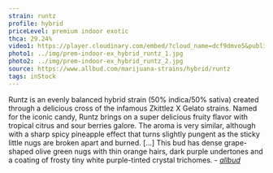 ```yaml
---
strain: runtz
profile: hybrid
priceLevel: premium indoor exotic
thca: 29.24%
video1: https://player.cloudinary.com/embed/?cloud_name=dcf9dmvo5&public_id=a-indoor_hybrid_runtz_yg29cd&profile=flower
photo1: ../img/prem-indoor-ex_hybrid_runtz_1.jpg
photo2: ../img/prem-indoor-ex_hybrid_runtz_2.jpg
source: https://www.allbud.com/marijuana-strains/hybrid/runtz
tags: inStock
---
```


Runtz is an evenly balanced hybrid strain (50% indica/50% sativa) created through a delicious cross of the infamous Zkittlez X Gelato strains. Named for the iconic candy, Runtz brings on a super delicious fruity flavor with tropical citrus and sour berries galore. The aroma is very similar, although with a sharp spicy pineapple effect that turns slightly pungent as the sticky little nugs are broken apart and burned. [...] This bud has dense grape-shaped olive green nugs with thin orange hairs, dark purple undertones and a coating of frosty tiny white purple-tinted crystal trichomes. <cite>- <a href="{{ source }}">allbud</a></cite>

